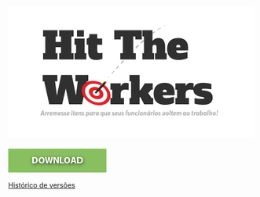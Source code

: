 ![](assets/htw.png)
-------------

<a href="https://github.com/tiagoboeing/modelagem-jogos-digitais/releases/download/1.0.0/HitTheWorkers.zip">
  <img src="assets/download.png"/>
</a>

[Histórico de versões](https://github.com/tiagoboeing/modelagem-jogos-digitais/releases)
